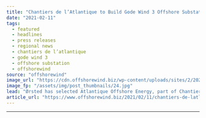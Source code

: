 ```yaml
---
title: "Chantiers de l’Atlantique to Build Gode Wind 3 Offshore Substation"
date: "2021-02-11"
tags: 
  - featured
  - headlines
  - press releases
  - regional news
  - chantiers de l’atlantique
  - gode wind 3
  - offshore substation
  - offshorewind
source: "offshorewind"
image_url: "https://cdn.offshorewind.biz/wp-content/uploads/sites/2/2021/02/11145004/Chantiers-de-l%E2%80%99Atlantique-to-Build-Gode-Wind-3-Offshore-Substation.jpg"
image_fp: "/assets/img/post_thumbnails/24.jpg"
lead: "Ørsted has selected Atlantique Offshore Energy, part of Chantiers de l’Atlantique, to provide the"
article_url: "https://www.offshorewind.biz/2021/02/11/chantiers-de-latlantique-to-build-gode-wind-3-offshore-substation/"
---
```


---
